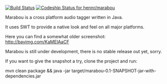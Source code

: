[![Build Status](https://secure.travis-ci.org/hennr/marabou.png?branch=master)](http://travis-ci.org/hennr/marabou)
[ ![Codeship Status for hennr/marabou](https://codeship.com/projects/0571c1f0-58a5-0132-9e3b-069770f0649f/status)](https://codeship.com/projects/50136)

Marabou is a cross platform audio tagger written in Java.

It uses SWT to provide a native look and feel on all major platforms.

Here you can find a  somewhat older screenshot:
http://bayimg.com/KaMEIAaCF


Marabou is still under development, there is no stable release out yet, sorry.

If you want to give the snapshot a try, clone the project and run:

mvn clean package && java -jar target/marabou-0.1-SNAPSHOT-jar-with-dependencies.jar
